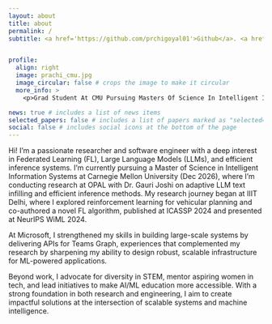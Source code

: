 ```yaml
---
layout: about
title: about
permalink: /
subtitle: <a href='https://github.com/prchigoyal01'>Github</a>. <a href='mailto:prachigoyal2191@gmail.com'>Email</a>. <a href='https://www.linkedin.com/in/prachi-goyal-cmu/'>Linkedin</a>.


profile:
  align: right
  image: prachi_cmu.jpg
  image_circular: false # crops the image to make it circular
  more_info: >
    <p>Grad Student At CMU Pursuing Masters Of Science In Intelligent Information Systems</p>

news: true # includes a list of news items
selected_papers: false # includes a list of papers marked as "selected={true}"
social: false # includes social icons at the bottom of the page
---
```


Hi! I’m a passionate researcher and software engineer with a deep interest in Federated Learning (FL), Large Language Models (LLMs), and efficient inference systems. I’m currently pursuing a Master of Science in Intelligent Information Systems at Carnegie Mellon University (Dec 2026), where I’m conducting research at OPAL with Dr. Gauri Joshi on adaptive LLM text infilling and efficient inference methods. My research journey began at IIIT Delhi, where I explored reinforcement learning for vehicular planning and co-authored a novel FL algorithm, published at ICASSP 2024 and presented at NeurIPS WiML 2024.

At Microsoft, I strengthened my skills in building large-scale systems by delivering APIs for Teams Graph, experiences that complemented my research by sharpening my ability to design robust, scalable infrastructure for ML-powered applications.

Beyond work, I advocate for diversity in STEM, mentor aspiring women in tech, and lead initiatives to make AI/ML education more accessible. With a strong foundation in both research and engineering, I aim to create impactful solutions at the intersection of scalable systems and machine intelligence.
